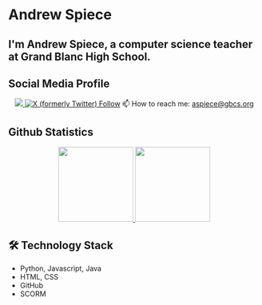 # Andrew Spiece

## I'm Andrew Spiece, a computer science teacher at Grand Blanc High School.

## Social Media Profile
<p align='center'>
<a href="https://www.linkedin.com/in/yourprofile/](https://www.linkedin.com/in/aspiece/">
	       <img src="https://img.shields.io/badge/linkedin-%230077B5.svg?&style=for-the-badge&logo=linkedin&logoColor=white"/>
	   </a>
	   <a href="https://x.xom/andrewspiece"><img alt="X (formerly Twitter) Follow" src="https://img.shields.io/twitter/follow/:andrewspiece"></a>
	   📫 How to reach me: <a href='mailto:aspiece@gbcs.org'>aspiece@gbcs.org</a>
</p>

## Github Statistics
<p align='center'>
	<a href="https://github-readme-stats.vercel.app/api?username=aspiece&show_icons=true&count_private=true">
	       <img height=150 src="https://github-readme-stats.vercel.app/api?username=aspiece&show_icons=true&count_private=true"/>
	   </a>
	   <a href="https://github.com/yourusername/github-readme-stats">
	       <img height=150 src="https://github-readme-stats.vercel.app/api/top-langs/?username=aspiece&layout=compact"/>
	   </a>
</p>

## 🛠 Technology Stack
* Python, Javascript, Java
* HTML, CSS
* GitHub
* SCORM

<!--
**aspiece/aspiece** is a ✨ _special_ ✨ repository because its `README.md` (this file) appears on your GitHub profile.

Here are some ideas to get you started:

- 🔭 I’m currently working on ...
- 🌱 I’m currently learning ...
- 👯 I’m looking to collaborate on ...
- 🤔 I’m looking for help with ...
- 💬 Ask me about ...
- 📫 How to reach me: ...
- 😄 Pronouns: ...
- ⚡ Fun fact: ...
-->

